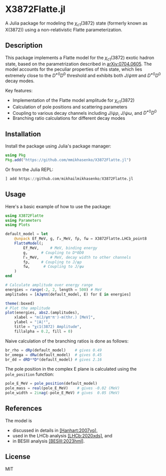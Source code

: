 # X3872Flatte.jl

A Julia package for modeling the $\chi_{c1}(3872)$ state (formerly known as X(3872)) using a non-relativistic Flatte parameterization.

## Description

This package implements a Flatte model for the $\chi_{c1}(3872)$ exotic hadron state, based on the parametrization described in [arXiv:0704.0605](https://arxiv.org/abs/0704.0605). The model accounts for the peculiar properties of this state, which lies extremely close to the $D^{*0}D^0$ threshold and exhibits both $J/\psi\pi\pi$ and $D^{*0}D^0$ decay modes.

Key features:
- Implementation of the Flatte model amplitude for $\chi_{c1}(3872)$
- Calculation of pole positions and scattering parameters
- Coupling to various decay channels including $J/\psi\rho$, $J/\psi\omega$, and $D^{*0}D^0$
- Branching ratio calculations for different decay modes

## Installation

Install the package using Julia's package manager:

```julia
using Pkg
Pkg.add("https://github.com/mmikhasenko/X3872Flatte.jl")
```

Or from the Julia REPL:

```julia
] add https://github.com/mikhailmikhasenko/X3872Flatte.jl
```

## Usage

Here's a basic example of how to use the package:

```julia
using X3872Flatte
using Parameters
using Plots

default_model = let
    @unpack Ef_MeV, g, Γ₀_MeV, fρ, fω = X3872Flatte.LHCb_point8
    FlatteModel(;
        Ef_MeV,     # MeV, binding energy
        g,      # Coupling to D*0D0
        Γ₀_MeV,     # MeV, decay width to other channels
        fρ,     # Coupling to J/ψρ
        fω,      # Coupling to J/ψω
    )
end

# Calculate amplitude over energy range
energies = range(-2, 2, length = 500) # MeV
amplitudes = [AJψππ(default_model, E) for E in energies]

theme(:boxed)
# Plot the amplitude
plot(energies, abs2.(amplitudes),
    xlabel = "m(J/ψπ⁺π⁻)-m(thr.) [MeV]",
    ylabel = "|A|²",
    title = "χc1(3872) Amplitude",
    fillalpha = 0.2, fill = 0)
```

Naive calculation of the branching ratios is done as follows:

```julia
br_rho = dRρ(default_model)    # gives 0.49
br_omega = dRω(default_model)  # gives 0.45
br_dd = dRDˣ⁰D⁰(default_model) # gives 2.16
```

The pole position in the complex E plane is calculated using the `pole_position` function:

```julia
pole_E_MeV = pole_position(default_model)
pole_mass = real(pole_E_MeV)    # gives -0.02 (MeV)
pole_width = 2imag(-pole_E_MeV) # gives  0.05 (MeV)
```

## References

The model is 
- discussed in details in [[Hanhart:2007yq]](https://inspirehep.net/literature/747969),
- used in the LHCb analysis [[LHCb:2020xds]](https://inspirehep.net/literature/1798038), and
- in BESIII analysis [[BESIII:2023hml]](https://inspirehep.net/literature/2693487).

## License

MIT

